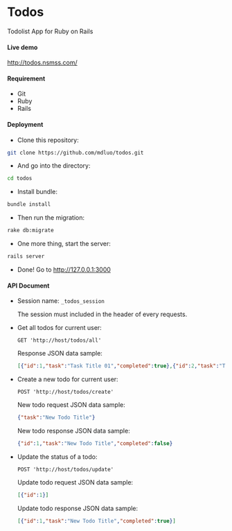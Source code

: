 Todos
=====

Todolist App for Ruby on Rails


#### Live demo
http://todos.nsmss.com/


#### Requirement
- Git
- Ruby
- Rails


#### Deployment

- Clone this repository:
```bash
git clone https://github.com/mdluo/todos.git
```

- And go into the directory:
```bash
cd todos
```

- Install bundle:
```bash
bundle install
```

- Then run the migration:
```bash
rake db:migrate
```

- One more thing, start the server:
```bash
rails server
```

- Done! Go to http://127.0.0.1:3000

#### API Document

* Session name: `_todos_session`

  The session must included in the header of every requests.

* Get all todos for current user:

  `GET 'http://host/todos/all'`
  
  Response JSON data sample:

  ```json
  [{"id":1,"task":"Task Title 01","completed":true},{"id":2,"task":"Task Title 2","completed":false}]
  ```

* Create a new todo for current user:

  `POST 'http://host/todos/create'`

  New todo request JSON data sample:

  ```json
  {"task":"New Todo Title"}
  ```

  New todo response JSON data sample:

  ```json
  {"id":1,"task":"New Todo Title","completed":false}
  ```

* Update the status of a todo:

  `POST 'http://host/todos/update'`
  
  Update todo request JSON data sample:

  ```json
  [{"id":1}]
  ```

  Update todo response JSON data sample:

  ```json
  [{"id":1,"task":"New Todo Title","completed":true}]
  ```

